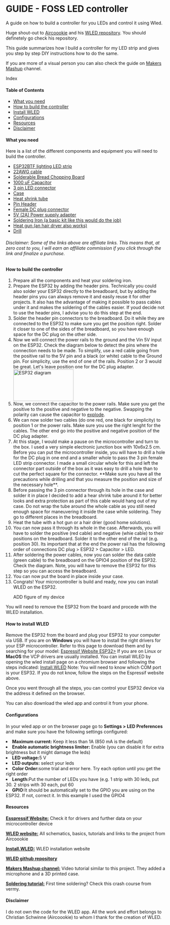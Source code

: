 <h1> GUIDE - FOSS LED controller </h1>
A guide on how to build a controller for you LEDs and control it using Wled. 

<!-- description -->
<div>
  <p>
    Huge shout-out to <a target="_blank" href="https://github.com/Aircoookie">Aircoookie</a> and his <a target="_blank" href="https://github.com/Aircoookie/WLED">WLED repository</a>. You should definetely go check his repository. 
  </p>
  <p>
    This guide summarizes how I build a controller for my LED strip and gives you step by step DIY instructions how to do the same.
  </p>
  <p>
    If you are more of a visual person you can also check the guide on <a target="_blank" href="https://www.youtube.com/watch?v=_wZEJPShvmI">Makers Mashup</a> channel.
  </p>
</div>

<!-- Index-->

Index
<h4>
  Table of Contents
</h4>
<ul>
  <li><a href="#what-you-need">What you need</a></li>
  <li><a href="#building">How to build the controller</a></li>
  <li><a href="#wled">Install WLED</a></li>
  <li><a href="#config">Configurations</a></li>
  <li><a href="#resources">Resources</a></li>
  <li><a href="#disclaimer">Disclaimer</a></li>
</ul>

<!-- List of components needed -->
<h4 id="what-you-need">What you need</h4>
<p>Here is a list of the different components and equipment you will need to build the controller.</p>
<ul>
  <li>
    <a target="_blank" href="https://www.amazon.de/dp/B0CH9JYNMH?psc=1&_encoding=UTF8&tag=flhub-21&linkCode=ur2&linkId=5e8e8686c2825231051a55fb24c847f2&camp=1638&creative=6742">ESP32</a><a target="_blank" href="https://www.amazon.de/dp/B01CDTEFAQ?psc=1&_encoding=UTF8&tag=flhub-21&linkCode=ur2&linkId=b3f8b093f5ddb8f3de39363ae62fabd5&camp=1638&creative=6742">BTF lighting LED strip</a>
  </li>
  <li>
    <a target="_blank" href="https://www.amazon.de/-/en/Gebildet-Electric-Flexible-Connection-Oxygen-Free/dp/B0BG3W15YT?dib=eyJ2IjoiMSJ9.1KIqM_msf5bOJzSkH1ew8mpkRV9ON6T-JkpoG9VBrVNiQsBOy89PVl9_OxJ3WE52dZQ2NwPvhQfohTIVtA9uTdrEeeiJJAPTrq25blI_kGLVwsQcBmtw9uFV5yNYrgs_dZ3xnOrRc1s9acYoimm7y3bca-84lVwHo9U46wYOgbKhuAMUjt-Xy6J_0iJHgT5fWcUpq3opJyRQpXT_dCYemLRv1_L1Vhb6aBbEgtndBn2SdkT2JgZK1j0tg-6RY1d7_cKGvbd6RSDbv6b0286VtzrH7L6tx3arj0Nl6txS4KA.qZ71FKLbXAXQjmTYETNYcB8YM56PsqjJkf6iahdto4Q&amp;dib_tag=se&_encoding=UTF8&tag=flhub-21&linkCode=ur2&linkId=576c6aababe3138b3a46847e62dd7fc6&camp=1638&creative=6742">22AWG cable</a>
  </li>
  <li>
    <a target="_blank" href="https://www.amazon.de/-/en/ELECTROCOOKIE-Solderable-Chopping-Electronics-Gold-Plated/dp/B07ZV8FWM4?dib=eyJ2IjoiMSJ9.R8hifUH4Z4qV9mqzrm8pVhDFbzQceLYM5MTMFrhtIJ_TUnCFGWB4L2hBIKa5Kvxg9CJFdvNoug8qikf_ctEGvEToVgCKg-ne8Q_VB1-ZWeL6DX10raUdNJ_N66KOxJEF3Fnw6C_Cle0v2xN8uNRN08peYrERas7X0KwwmtmGJ8bSHUUgeLFxoYTy6OaHKGxBDL8XnqQ_XeBmko_0kLd10P6hJlL349v9eJYQZcgpcrqBEKb8CvrxGSpQe73oA-2bh7iFQ0sCTnmDmMb1hwucuTw0B6XMj__RIquTRz2JRgQ.OutE2IY-4E1z_wexHk4j18ZhPaH_eyhJy9p5aLWQquk&amp;dib_tag=se&_encoding=UTF8&tag=flhub-21&linkCode=ur2&linkId=06c6f7d91402c0890aab6fb216574041&camp=1638&creative=6742">Solderable Bread Chopping Board </a>
  </li>
  <li>
    <a target="_blank" href="https://www.amazon.de/dp/B00LPWIM98?psc=1&_encoding=UTF8&tag=flhub-21&linkCode=ur2&linkId=211c7eebfa54a5625c0967cfe80e132f&camp=1638&creative=6742">1000 uF Capacitor</a>
  </li>
 <li>
   <a target="_blank" href="https://www.amazon.de/-/en/3PIN-SM/dp/B01DC0KIT2?dib=eyJ2IjoiMSJ9.UtMqHJDKSZoZ1n7XYeASs_LOCJQviBdJ2hbNelUnE73aG3rCD2k4SYQxh5w89FOuyeTolSPvgeRr88dwWai2-tWnz33-2M6h_oGuuPVpzzXFwXpagqb7qjM5qO7-u7ZKpqTWJ-0T5FA_4RVL1t9M8rTS5mZ1R7pzq-v4Z1PVxczj0gB07y3TvFEXha4Ma6Hn-vvfgxE_WxRjtzSHInapuLMN1ENZxhq4laLXCe-2Baaus1DBMZZRVC7TQeVT7PgHQrogDc2XGGtKN52d0spcW8_FYQVx8QX0DByOLJLaXmg.Fhwc6EovLJEJ3IFUYlHUDwpyZz8oSAg3lMohqoosjO0&amp;dib_tag=se&_encoding=UTF8&tag=flhub-21&linkCode=ur2&linkId=765d2f649aec2928511a67563f6c5e24&camp=1638&creative=6742">3 pin LED connector</a>
 </li>
  <li>
    <a target="_blank" href="https://www.amazon.de/dp/B09CH8QBJN?&_encoding=UTF8&tag=flhub-21&linkCode=ur2&linkId=ec213bb0bc51d7d075939477411e1021&camp=1638&creative=6742">Case</a>
  </li>
  <li>
    <a target="_blank" href="https://www.amazon.de/-/en/17893/dp/B003H9CJ1Y?dib=eyJ2IjoiMSJ9.1R0jS4Qs2cda5Vry4e1XR3COvrSttgudBiP6oy1Mad84Zw80DkovYrZlh-LTGmDObYHKzmLY02CbwRUElC7DvjP1ZpMLxtXfm66u__qt7EJGdxD6i2rd_7U7iJV1iZhzpi6uxOvsppBPs6iT4oZ1NE06-uFc0DGiXmy0irFDYA5T7iMKS1q2xbN8xgjwafnaACx-EreX4KyT36zUPXP1ZQM2I6HtFLZ_LuG0e4sMeG3TNhbvlM_uIBCj0a8z3YPgdLNLqRnWwaiH2hI7sIJ_uMrzeEJ7utU9OKtCIQHUXCU.uLzurU4WGO1fWf42sTHAUK-8oSEZfgObOKKGq2DNjWU&amp;dib_tag=se&_encoding=UTF8&tag=flhub-21&linkCode=ur2&linkId=4cc363e9362d0626f88950d4f2d42cf8&camp=1638&creative=6742">Heat shrink tube</a>
  </li>
  <li>
    <a target="_blank" href="https://www.amazon.de/-/en/Assortment-Stackable-Breakaway-Arduino-Prototype/dp/B07CWSXY7P?dib=eyJ2IjoiMSJ9.9S4dcSq_QjxNncwZaJt6LTsVEFLR6baM750-POiAPlTPRPMnXLWtuxgnXBOPSBLyXXEgesAwi7zr4cv_vRUaGKAKq7RMpNaNNVFt6BvwNjD2UkL85pTaZbAqTLigxbXSAOpCCBjd_lSMX6Xvc5r1dG153KQfdZ9hlhbF3WYC-RdcKYDwn8ThsslTZH-A36A951nUj0_Od-f4iKntVeMwEADftXnAPBg32junYtkZsnJr-Xo4437rW_1z7pjYSsKHBvpfrsm0i6l6O8bt0r23vpB-6aJrWDnbdVLw4m9gleA.S8EH7mYp2sJtMj58zSWPIOzfWFB6FEunUeBjXi6NWEw&amp;dib_tag=se&_encoding=UTF8&tag=flhub-21&linkCode=ur2&linkId=63876dabbd4d9554c9ce62958c4daa03&camp=1638&creative=6742">Pin Header </a>
  </li>
  <li>
    <a target="_blank" href="https://www.amazon.de/-/en/Female-Socket-Adapter-Camera-Connector/dp/B0BR6PQ64L?dib=eyJ2IjoiMSJ9.xtkUgB1ky1P8tc5s6qeKrgIpzcyIA9Xhy6qzCY3h6sHoPLDgMCGV3CA5KY31nTPmz9NJ5LrlSj08RFL5E6lOE6DL1W9_FWHJoY2gtFOa6mcqHuA37a0TqhXYcXqrXqxqlW1sEJH-5FwJEJlg3UF_xr0qTZM8Z2-D39HB_8Dtyg8yCVU9gcd7iftaoUhs4yjgJoS3sK-xJ2BGEnGRewl7TAtu5OFMQnfKjtuMatmZwwM.88Hvhw5fT4OJ7XrCiFp1HHDeUyVXpAIQQyvYxa94d5g&amp;dib_tag=se&_encoding=UTF8&tag=flhub-21&linkCode=ur2&linkId=7c92873d73a4de67695ca3c6d5a25988&camp=1638&creative=6742">Female DC plug connector</a>
  </li>
  <li>
    <a target="_blank" href="https://www.amazon.de/-/en/Switching-100V-240V-Universal-Transformer-Cordless-5-V-2-pieces/dp/B0BK9Q7S7C?dib=eyJ2IjoiMSJ9.MuJPF2nk797D8SB68dCuU6pESXZkdWflvJ5wWsCqpfgP0XaXGdqGNUW_5HB2ltISqnOiuvACVHedkRojFlRPdcPPd88zdwPJ0puYbjitP_RhLDPK74johAlDyieK5EjOG1lS8Hx-b-Um5zwvJOtWURMhBlQkAdwChCBOVeJe6TwDOg9le1zn3yaW9yIw8m0jQ9FbVk8sLRanvkzSvbBXsaWYtlJJCzsaTZWm1K-JTFYBpIGQfZfySsI6xeo6ls2ipfGwikGW4V14DZ8TxPAkC5RVVgC3PVuBBZQpt14zcl8.QEH9vBQViOvQ2_pwbXfh69gI2b73HjpJXNfiifj2cgA&amp;dib_tag=se&_encoding=UTF8&tag=flhub-21&linkCode=ur2&linkId=43ddafd6e9e31534e84c4d84b92d70bf&camp=1638&creative=6742">5V (2A) Power supply adapter </a>
  </li>
  <li>
    <a target="_blank" href="https://www.amazon.de/gp/product/B09CKTYTVJ?psc=1&_encoding=UTF8&tag=flhub-21&linkCode=ur2&linkId=af94a1985c185519fb49b90e8135d98a&camp=1638&creative=6742">Soldering Iron (a basic kit like this would do the job)</a>
  </li>
  <li> 
    <a target="_blank" href="https://www.amazon.de/-/en/KX1650-QS/dp/B004XZFZL2?dib=eyJ2IjoiMSJ9.6_3pvUAPvgLmuM6bTS-6orW4c7AqlDlIyZhdIQgcOcPUk73jSQQarBxr5BaFTKnVKc5WOQduULp3i0eJ5Nn53ay3H7uionF4Iz2eFeWDApCzjk--W60XNghmwJGmTrq3HDhCKBI2ILhez5A60M7XLVeXwDXxvTmCwpEjYi9Vo4wZT3ZQKVVSaWEfLaknDpVbWQCzXu1iKt0wYttrTip3MyUzbdlCq3c1CRI9pibUjEI.W23293o5taMBLDBOsPx_EJ_auIy54M_Rsp74nNF3msk&amp;dib_tag=se&_encoding=UTF8&tag=flhub-21&linkCode=ur2&linkId=26f122594f93b4ca88e5c517d80f5f2b&camp=1638&creative=6742">Heat gun (an hair dryer also works)</a>  
  </li>
  <li> 
    <a target="_blank" href="https://www.amazon.de/gp/product/B000EBN174?psc=1&_encoding=UTF8&tag=flhub-21&linkCode=ur2&linkId=343df24964547b315cc2deefd445b94e&camp=1638&creative=6742">Drill</a>
  </li>
</ul>

<h6>
  Disclaimer: Some of the links above are affiliate links. This means that, at zero cost to you, I will earn an affiliate commission if you click through the link and finalize a purchase.
</h6>

<!-- Instructions -->
<h4 id="building">How to build the controller</h4>
<ol>
  <li>Prepare all the components and heat your soldering iron.</li>
  <li>Prepare the ESP32 by adding the header pins. Technically you could also solder your ESP32 directly to the breadboard, but by adding the header pins you can always remove it and easily reuse it for other projects. It also has the advantage of making it possible to pass cables under it and makes the soldering of the cables easier. If youd decide not to use the header pins, I advise you to do this step at the end.</li>
  <li>Solder the header pin connectors to the breadboard. Do it while they are connected to the ESP32 to make sure you get the position right. Solder it closer to one of the sides of the breadboard, so you have enough space for the DC plug on the other side.</li>
  <li>Now we will connect the power rails to the ground and the Vin 5V input on the ESP32. Check the diagram below to detect the pins where the connection needs to be made. To simplify, use a red cable going from the positive rail to the 5V pin and a black (or white) cable to the Ground pin. For simplicity, use the end of one of the rails. Position 2 or 3 would be great. Let's leave position one for the DC plug adapter.</li>

<img scr="diagrams_n_examples/esp32.jpeg" alt="ESP32 diagram" width="190" height="100"/>

<li>Now, we connect the capacitor to the power rails. Make sure you get the positive to the positive and negative to the negative. Swapping the polarity can cause the capacitor to <a target="_blank" href="https://youtu.be/xjchpcL63Zo?si=n7bRZdduHTCb5K_G&t=18">explode</a>.</li>
  <li>We can now solder two cables (do one red, one black for simplicity) to position 1 or the power rails. Make sure you use the right lenght for the cables. The other end go into the positive and negative position of the DC plug adapter.</li>
  <li>At this stage, I would make a pause on the microcontroller and turn to the box. I used a very simple electronic junction box with 10x6x2.5 cm. Before you can put the microcontroller inside, you will have to drill a hole for the DC plug in one end and a smaller whole to pass the 3 pin female LED strip connector. I made a small circular whole for this and left the connector part outside of the box as it was easy to drill a hole than to cut the perfect square for the connector. **Make sure you have all the precautions while drilling and that you measure the position and size of the necessary hole**.</li>
  <li>Before passing the 3 pin connector through its hole in the case and solder it in place I decided to add a hear shrink tube around it for better looks and extra protection as part of this cable would hang out of my case. Do not wrap the tube around the whole cable as you still need enough space for maneuvering it inside the case while soldering. They go to different places in the breadboard.</li>
  <li>Heat the tube with a hot gun or a hair drier (good home solutions).</li>
  <li>You can now pass it through its whole in the case. Afterwards, you will have to solder the positive (red cable) and negative (whie cable) to their positions on the breadboard. Solder it to the other end of the rail (e.g. position 30). Its important that at the end the power rail has the following order of connections DC plug > ESP32 > Capacitor > LED.</li>
  <li>After soldering the power cables, now you can solder the data cable (green cable) to the breadboard on the GPIO4 position of the ESP32. Check the diagram. Note, you will have to remove the ESP32 for this step so you can access the breadboard.</li>
  <li>You can now put the board in place inside your case.</li>
  <li>Congrats! Your microcontroller is build and ready, now you can install WLED on the ESP32.</li>

  ADD figure of my device
</ol>  
You will need to remove the ESP32 from the board and procede with the WLED installation. 

<!-- Installation -->
<h4 id="wled">How to install WLED</h4>
Remove the ESP32 from the board and plug your ESP32 to your computer via USB. 
If you are on <b>Windows</b> you will have to install the right drivers for your ESP microcontroller. Refer to this page to download them and by searching for your model: <a target="_blank" href="https://docs.espressif.com/projects/esp-idf/en/latest/esp32/get-started/establish-serial-connection.html">Espressif Website ESP32></a>
If you are on <bold>Linux</bold> or <b>MacOS</b> the VCP drivers are usually installed. 
You can install WLED by opening the wled install page on a chromium browser and following the steps indicated: <a target="_blank" href="https://install.wled.me/">Install.WLED</a>
Note: You will need to know which COM port is your ESP32. If you do not know, follow the steps on the Espressif website above. 

Once you went through all the steps, you can control your ESP32 device via the address it defined on the browser. 

You can also download the wled app and control it from your phone.

<!-- Configs -->
<h4 id="config">Configurations</h4>
<p>In your wled app or on the browser page go to <b>Settings > LED Preferences</b> and make sure you have the following settings configured:</p>
<li><b>Maximum current:</b> Keep it less than 1A (850 mA is the default)</li>
<li><b>Enable automatic brightness limiter:</b> Enable (you can disable it for extra brightness but it might damage the leds)</li>
<li><b>LED voltage:</b>5 V</li>
<li><b>LED outputs:</b> select your leds</li>
<li><b>Color Order:</b>some trial and error here. Try each option until you get the right order</li>
<li><b>Length:</b>Put the number of LEDs you have (e.g. 1 strip with 30 leds, put 30. 2 strips with 30 each, put 60</li>
<li><b>GPIO:</b>It should be automatically set to the GPIO you are using on the ESP32. If not, correct it. In this example I used the GPIO4</li>

<!-- Resources -->
<h4 id="disclaimer">Resources</h4>
<p><a target="_blank" href="https://docs.espressif.com/projects/esp-idf/en/latest/esp32/get-started/establish-serial-connection.html"><b>Esspressif Website:</b></a> Check it for drivers and further data on your microcontroller device</p>
<p><a target="_blank" href="https://kno.wled.ge/"><b>WLED website:</b></a> All schematics, basics, tutorials and links to the project from Aircoookie</p>
<p></ü><a target="_blank" href="https://install.wled.me/"><b>Install.WLED:</b></a> WLED installation website</p>
<p><a target="_blank" href="https://github.com/Aircoookie/WLED"><b>WLED github repository</b></a></p>
<p><a target="_blank" href="https://www.youtube.com/watch?v=_wZEJPShvmI"><b>Makers Mashup channel:</b></a> Video tutorial similar to this project. They added a microphone and a 3D printed case. </p>
<p><a target="_blank" href="https://youtu.be/6rmErwU5E-k?si=IwWvO1K9KMLs7F1D"><b>Soldering tutorial:</b></a> First time soldering? Check this crash course from vermy.</p>

<!-- Disclaimer -->
<h4 id="disclaimer">Disclaimer</h4>
I do not own the code for the WLED app. All the work and effort belongs to Christian Schwinne (Aircoookie) to whom I thank for the creation of WLED. 








